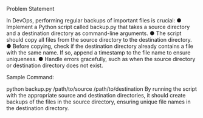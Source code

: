 Problem Statement

In DevOps, performing regular backups of important files is crucial:
●       Implement a Python script called backup.py that takes a source directory and a destination directory as command-line arguments.
●       The script should copy all files from the source directory to the destination directory.
●       Before copying, check if the destination directory already contains a file with the same name. If so, append a timestamp to the file name to ensure     	 uniqueness.
●       Handle errors gracefully, such as when the source directory or destination directory does not exist.

Sample Command:

python backup.py /path/to/source /path/to/destination
By running the script with the appropriate source and destination directories, it should create backups of the files in the source directory, ensuring unique file names in the destination directory.